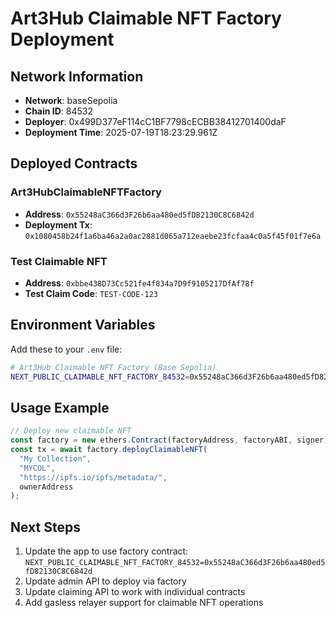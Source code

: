 
# Art3Hub Claimable NFT Factory Deployment

## Network Information
- **Network**: baseSepolia
- **Chain ID**: 84532
- **Deployer**: 0x499D377eF114cC1BF7798cECBB38412701400daF
- **Deployment Time**: 2025-07-19T18:23:29.961Z

## Deployed Contracts

### Art3HubClaimableNFTFactory
- **Address**: `0x55248aC366d3F26b6aa480ed5fD82130C8C6842d`
- **Deployment Tx**: `0x1080458b24f1a6ba46a2a0ac2881d065a712eaebe23fcfaa4c0a5f45f01f7e6a`

### Test Claimable NFT
- **Address**: `0xbbe438D73Cc521fe4f834a7D9f9105217DfAf78f`
- **Test Claim Code**: `TEST-CODE-123`

## Environment Variables
Add these to your `.env` file:

```bash
# Art3Hub Claimable NFT Factory (Base Sepolia)
NEXT_PUBLIC_CLAIMABLE_NFT_FACTORY_84532=0x55248aC366d3F26b6aa480ed5fD82130C8C6842d
```

## Usage Example

```typescript
// Deploy new claimable NFT
const factory = new ethers.Contract(factoryAddress, factoryABI, signer);
const tx = await factory.deployClaimableNFT(
  "My Collection",
  "MYCOL",
  "https://ipfs.io/ipfs/metadata/",
  ownerAddress
);
```

## Next Steps
1. Update the app to use factory contract: `NEXT_PUBLIC_CLAIMABLE_NFT_FACTORY_84532=0x55248aC366d3F26b6aa480ed5fD82130C8C6842d`
2. Update admin API to deploy via factory
3. Update claiming API to work with individual contracts
4. Add gasless relayer support for claimable NFT operations
